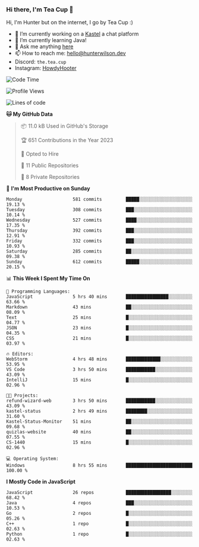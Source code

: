 ### Hi there, I'm Tea Cup 👋 

Hi, I'm Hunter but on the internet, I go by Tea Cup :)

- 🔭 I’m currently working on a [Kastel](https://github.com/KastelApp) a chat platform
- 🌱 I’m currently learning Java!
- 💬 Ask me anything [here](https://github.com/TheTeaCup/TheTeaCup/issues)
- 📫 How to reach me: [hello@hunterwilson.dev](mailto:hello@hunterwilson.dev)
- Discord: `the.tea.cup`
- Instagram: [HowdyHooter](https://instagram.com/HowdyHooter)

<!--START_SECTION:waka-->
![Code Time](http://img.shields.io/badge/Code%20Time-347%20hrs%2024%20mins-blue)

![Profile Views](http://img.shields.io/badge/Profile%20Views-1-blue)

![Lines of code](https://img.shields.io/badge/From%20Hello%20World%20I%27ve%20Written-876.1%20thousand%20lines%20of%20code-blue)

**🐱 My GitHub Data** 

> 📦 11.0 kB Used in GitHub's Storage 
 > 
> 🏆 651 Contributions in the Year 2023
 > 
> 💼 Opted to Hire
 > 
> 📜 11 Public Repositories 
 > 
> 🔑 8 Private Repositories 
 > 
📅 **I'm Most Productive on Sunday** 

```text
Monday                   581 commits         █████░░░░░░░░░░░░░░░░░░░░   19.13 % 
Tuesday                  308 commits         ███░░░░░░░░░░░░░░░░░░░░░░   10.14 % 
Wednesday                527 commits         ████░░░░░░░░░░░░░░░░░░░░░   17.35 % 
Thursday                 392 commits         ███░░░░░░░░░░░░░░░░░░░░░░   12.91 % 
Friday                   332 commits         ███░░░░░░░░░░░░░░░░░░░░░░   10.93 % 
Saturday                 285 commits         ██░░░░░░░░░░░░░░░░░░░░░░░   09.38 % 
Sunday                   612 commits         █████░░░░░░░░░░░░░░░░░░░░   20.15 % 
```


📊 **This Week I Spent My Time On** 

```text
💬 Programming Languages: 
JavaScript               5 hrs 40 mins       ████████████████░░░░░░░░░   63.66 % 
Markdown                 43 mins             ██░░░░░░░░░░░░░░░░░░░░░░░   08.09 % 
Text                     25 mins             █░░░░░░░░░░░░░░░░░░░░░░░░   04.77 % 
JSON                     23 mins             █░░░░░░░░░░░░░░░░░░░░░░░░   04.35 % 
CSS                      21 mins             █░░░░░░░░░░░░░░░░░░░░░░░░   03.97 % 

🔥 Editors: 
WebStorm                 4 hrs 48 mins       █████████████░░░░░░░░░░░░   53.95 % 
VS Code                  3 hrs 50 mins       ███████████░░░░░░░░░░░░░░   43.09 % 
IntelliJ                 15 mins             █░░░░░░░░░░░░░░░░░░░░░░░░   02.96 % 

🐱‍💻 Projects: 
refund-wizard-web        3 hrs 50 mins       ███████████░░░░░░░░░░░░░░   43.09 % 
kastel-status            2 hrs 49 mins       ████████░░░░░░░░░░░░░░░░░   31.60 % 
Kastel-Status-Monitor    51 mins             ██░░░░░░░░░░░░░░░░░░░░░░░   09.68 % 
quizlas-website          40 mins             ██░░░░░░░░░░░░░░░░░░░░░░░   07.55 % 
CS-1440                  15 mins             █░░░░░░░░░░░░░░░░░░░░░░░░   02.96 % 

💻 Operating System: 
Windows                  8 hrs 55 mins       █████████████████████████   100.00 % 
```

**I Mostly Code in JavaScript** 

```text
JavaScript               26 repos            █████████████████░░░░░░░░   68.42 % 
Java                     4 repos             ███░░░░░░░░░░░░░░░░░░░░░░   10.53 % 
Go                       2 repos             █░░░░░░░░░░░░░░░░░░░░░░░░   05.26 % 
C++                      1 repo              █░░░░░░░░░░░░░░░░░░░░░░░░   02.63 % 
Python                   1 repo              █░░░░░░░░░░░░░░░░░░░░░░░░   02.63 % 
```




<!--END_SECTION:waka-->
